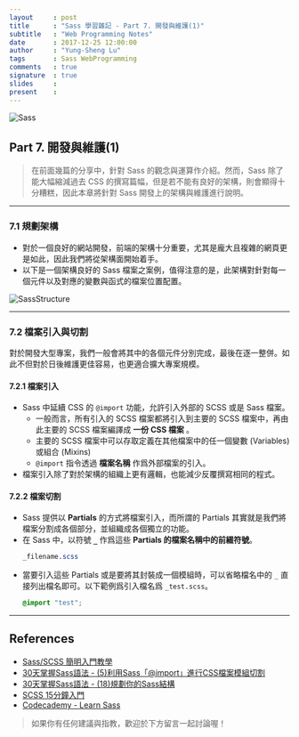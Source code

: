 ```yaml
---
layout     : post
title      : "Sass 學習雜記 - Part 7. 開發與維護(1)"
subtitle   : "Web Programming Notes"
date       : 2017-12-25 12:00:00
author     : "Yung-Sheng Lu"
tags       : Sass WebProgramming
comments   : true
signature  : true
slides     : 
present    : 
---
```


![Sass](https://i.imgur.com/7vx71Hx.png)

## Part 7. 開發與維護(1)

> 在前面幾篇的分享中，針對 Sass 的觀念與運算作介紹。然而，Sass 除了能大幅縮減過去 CSS 的撰寫篇幅，但是若不能有良好的架構，則會顯得十分糟糕，因此本章將針對 Sass 開發上的架構與維護進行說明。

---

### 7.1 規劃架構

* 對於一個良好的網站開發，前端的架構十分重要，尤其是龐大且複雜的網頁更是如此，因此我們將從架構面開始着手。
* 以下是一個架構良好的 Sass 檔案之案例，值得注意的是，此架構對針對每一個元件以及對應的變數與函式的檔案位置配置。

![SassStructure](https://s3.amazonaws.com/codecademy-content/courses/Sass/sass_structure.svg)

---

### 7.2 檔案引入與切割

對於開發大型專案，我們一般會將其中的各個元件分別完成，最後在逐一整併。如此不但對於日後維護更佳容易，也更適合擴大專案規模。

#### 7.2.1 檔案引入

* Sass 中延續 CSS 的 `@import` 功能，允許引入外部的 SCSS 或是 Sass 檔案。
    * 一般而言，所有引入的 SCSS 檔案都將引入到主要的 SCSS 檔案中，再由此主要的 SCSS 檔案編譯成 **一份 CSS 檔案** 。
    * 主要的 SCSS 檔案中可以存取定義在其他檔案中的任一個變數 (Variables) 或組合 (Mixins)
    * `@import` 指令透過 **檔案名稱** 作爲外部檔案的引入。
* 檔案引入除了對於架構的組織上更有邏輯，也能減少反覆撰寫相同的程式。

#### 7.2.2 檔案切割

* Sass 提供以 **Partials** 的方式將檔案引入，而所謂的 Partials 其實就是我們將檔案分割成各個部分，並組織成各個獨立的功能。
* 在 Sass 中，以符號 **`_`** 作爲這些 **Partials 的檔案名稱中的前綴符號**。
    ```scss
    _filename.scss
    ```
* 當要引入這些 Partials 或是要將其封裝成一個模組時，可以省略檔名中的 `_` 直接列出檔名即可。以下範例爲引入檔名爲 `_test.scss`。
    ```scss
    @import "test";
    ```

---

## References

* [Sass/SCSS 簡明入門教學](http://blog.kdchang.cc/2016/10/11/sass-scss-tutorial-introduction/)
* [30天掌握Sass語法 - (5)利用Sass「@import」進行CSS檔案模組切割](https://ithelp.ithome.com.tw/articles/10127832)
* [30天掌握Sass語法 - (18)規劃你的Sass結構](https://ithelp.ithome.com.tw/articles/10132821)
* [SCSS 15分鐘入門](http://eddychang.me/blog/others/91-scss-15-mins.html)
* [Codecademy - Learn Sass](https://www.codecademy.com/learn/learn-sass)

> 如果你有任何建議與指教，歡迎於下方留言一起討論喔！